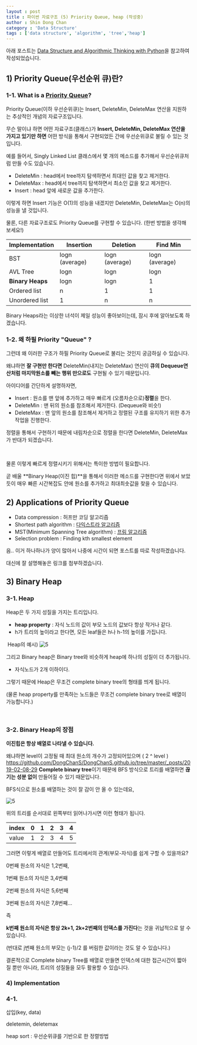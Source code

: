 ```yaml
---
layout : post
title : 파이썬 자료구조 (5) Priority Queue, heap (작성중)
author : Shin Dong Chan
category : 'Data Structure'
tags : ['data structure', 'algorithm', 'tree','heap']
---
```

아래 포스트는 [Data Structure and Algorithmic Thinking with Python](https://www.amazon.com/Data-Structures-Algorithmic-Thinking-Python-ebook/dp/B01MT6RIC7)을 참고하여 작성되었습니다.

## 1) Priority Queue(우선순위 큐)란?

### 1-1. What is a [Priority Queue](https://en.wikipedia.org/wiki/Priority_queue)?

Priority Queue(이하 우선순위큐)는 Insert, DeleteMin, DeleteMax 연산을 지원하는 추상적인 개념의 자료구조입니다.

무슨 말이냐 하면 어떤 자료구조(클래스)가 **Insert, DeleteMin, DeleteMax 연산을 가지고 있기만 하면** 어떤 방식을 통해서 구현되었든 간에 우선순위큐로 불릴 수 있는 것입니다.

예를 들어서, Singly Linked List 클래스에서 몇 개의 메소드를 추가해서 우선순위큐처럼 만들 수도 있습니다.

- DeleteMin : head에서 tree까지 탐색하면서 최대인 값을 찾고 제거한다.
- DeleteMax : head에서 tree까지 탐색하면서 최소인 값을 찾고 제거한다.
- Insert : head 앞에 새로운 값을 추가한다.

이렇게 하면 Insert 기능은 O(1)의 성능을 내겠지만 DeleteMin, DeleteMax는 O(n)의 성능을 낼 것입니다.

물론, 다른 자료구조로도 Priority Queue를 구현할 수 있습니다. (한번 방법을 생각해보세요!)

| Implementation   | Insertion      | Deletion       | Find Min       |
| ---------------- | -------------- | -------------- | -------------- |
| BST              | logn (average) | logn (average) | logn (average) |
| AVL Tree         | logn           | logn           | logn           |
| **Binary Heaps** | logn           | logn           | 1              |
| Ordered list     | n              | 1              | 1              |
| Unordered list   | 1              | n              | n              |

Binary Heaps라는 이상한 녀석이 제일 성능이 좋아보이는데, 잠시 후에 알아보도록 하겠습니다.

### 1-2. 왜 하필 Priority "Queue" ?

그런데 왜 이러한 구조가 하필 Priority Queue로 불리는 것인지 궁금하실 수 있습니다.

왜냐하면 **잘 구현만 한다면** DeleteMin(내지는 DeleteMax) 연산이 **큐의 Dequeue연산처럼 마지막원소를 빼는 행위 만으로도** 구현될 수 있기 때문입니다.

아이디어를 간단하게 설명하자면, 

- Insert : 원소를 맨 앞에 추가하고 매우 빠르게 (오름차순으로)**정렬**을 한다.
- DeleteMin : 맨 뒤의 원소를 참조해서 제거한다. (Dequeue와 비슷!)
- DeleteMax : 맨 앞의 원소를 참조해서 제거하고 정렬된 구조를 유지하기 위한 추가작업을 진행한다.

정렬을 통해서 구현하기 때문에 내림차순으로 정렬을 한다면 DeleteMin, DeleteMax가 반대가 되겠습니다.

<br>

물론 이렇게 빠르게 정렬시키기 위해서는 특이한 방법이 필요합니다.

곧 배울 **Binary Heap(이진 힙)**을 통해서 이러한 메소드를 구현한다면 위에서 보았듯이 매우 빠른 시간복잡도 안에 원소를 추가하고 최대최솟값을 찾을 수 있습니다.

## 2) Applications of Priority Queue

- Data compression : 허프만 코딩 알고리즘
- Shortest path algorithm : [다익스트라 알고리즘](https://ratsgo.github.io/data%20structure&algorithm/2017/11/26/dijkstra/)
- MST(Minimum Spanning Tree algorithm) : [프림 알고리즘](https://ratsgo.github.io/data%20structure&algorithm/2017/11/28/MST/)
- Selection problem : Finding kth smallest element

음.. 이거 하나하나가 양이 많아서 나중에 시간이 되면 포스트를 따로 작성하겠습니다.

대신에 잘 설명해놓은 링크를 첨부하겠습니다.

## 3) Binary Heap

### 3-1. Heap

Heap은 두 가지 성질을 가지는 트리입니다.

- **heap property** : 자식 노드의 값이 부모 노드의 값보다 항상 작거나 같다.
- h가 트리의 높이라고 한다면, 모든 leaf들은 h나 h-1의 높이를 가집니다.

​           Heap의  예시)                          ![5](C:\Users\student\Desktop\5.png)

그리고 Binary heap은 Binary tree와 비슷하게 heap에 하나의 성질이 더 추가됩니다.

- 자식노드가 2개 이하이다.

그렇기 때문에 Heap은 무조건 complete binary tree의 형태를 띄게 됩니다.

(물론 heap property를 만족하는 노드들은 무조건 complete binary tree로 배열이 가능합니다.)

<br>

### 3-2. Binary Heap의 장점

**이진힙은 항상 배열로 나타낼 수 있습니다.**

왜냐하면 level이 고정될 때 최대 원소의 개수가 고정되어있으며 ( 2 ^ level )
https://github.com/DongChanS/DongChanS.github.io/tree/master/_posts/2019-02-08-29
**Complete binary tree**이기 때문에 BFS 방식으로 트리를 배열하면 **끊기는 성분 없이** 만들어질 수 있기 때문입니다.

BFS식으로 원소를 배열하는 것이 잘 감이 안 올 수 있는데요,

![5](C:\Users\student\Desktop\5.png)

위의 트리를 순서대로 왼쪽부터 읽어나가시면 이런 형태가 됩니다.

| index | 0    | 1    | 2    | 3    | 4    |
| ----- | ---- | ---- | ---- | ---- | ---- |
| value | 1    | 2    | 3    | 4    | 5    |

그러면 이렇게 배열로 만들어도 트리에서의 관계(부모-자식)를 쉽게 구할 수 있을까요?

0번째 원소의 자식은 1,2번째,

1번째 원소의 자식은 3,4번째

2번째 원소의 자식은 5,6번째

3번째 원소의 자식은 7,8번째...

즉

**k번째 원소의 자식은 항상 2k+1, 2k+2번째의 인덱스를 가진다**는 것을 귀납적으로 알 수 있습니다.

(반대로 j번째 원소의 부모는 (j-1)/2 를 버림한 값이라는 것도 알 수 있습니다.)

결론적으로 Complete binary Tree를 배열로 만들면 인덱스에 대한 접근시간이 짧아질 뿐만 아니라, 트리의 성질들을 모두 활용할 수 있습니다.

### 4) Implementation

### 4-1. 

삽입(key, data)

deletemin, deletemax

heap sort : 우선순위큐를 기반으로 한 정렬방법

